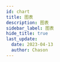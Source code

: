 ```yaml
---
id: chart
title: 图表
description: 图表
sidebar_label: 图表
hide_title: true
last_update:
  date: 2023-04-13
  author: Chason
---
```

